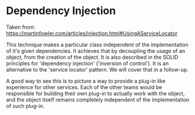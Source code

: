 # Dependency Injection

Taken from: https://martinfowler.com/articles/injection.html#UsingAServiceLocator

This technique makes a particular class independent of the implementation of it's given dependencies.
It achieves that by decoupling the usage of an object, from the creation of the object. It is also
described in the SOLID principles for 'dependency injection' ('inversion of control'). It is an alternative
to the 'service locator' pattern. We will cover that in a follow-up.

A good way to see this is to picture a way to provide a plug-in like experience for other services.
Each of the other teams would be responsible for building their own plug-in to actually work with the
object, and the object itself remains completely independent of the implementation of such plug-in.


